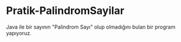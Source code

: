 # Pratik-PalindromSayilar
Java ile bir sayının "Palindrom Sayı" olup olmadığını bulan bir program yapıyoruz.
